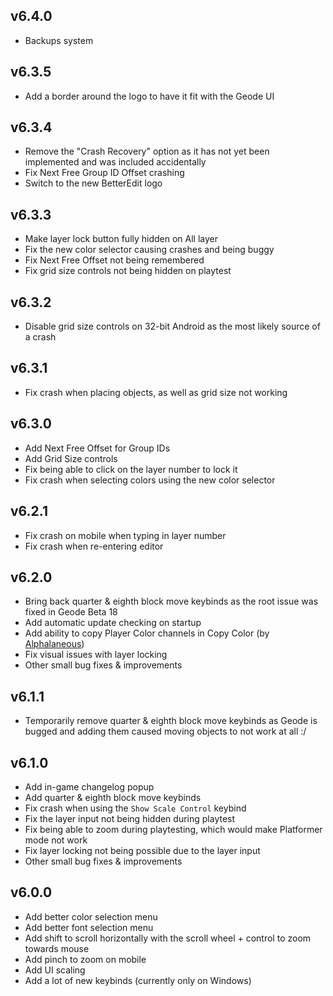 
## v6.4.0

 * Backups system

## v6.3.5

 * Add a border around the logo to have it fit with the Geode UI

## v6.3.4

 * <cr>Remove the "Crash Recovery" option</c> as it has not yet been implemented and was included accidentally
 * Fix <cp>Next Free Group ID Offset</c> crashing
 * Switch to the new BetterEdit logo

## v6.3.3

 * Make layer lock button fully hidden on All layer
 * Fix the new color selector causing crashes and being buggy
 * Fix Next Free Offset not being remembered
 * Fix grid size controls not being hidden on playtest

## v6.3.2

 * Disable grid size controls on 32-bit Android as the most likely source of a crash

## v6.3.1

 * Fix crash when placing objects, as well as grid size not working

## v6.3.0

 * Add Next Free Offset for Group IDs
 * Add Grid Size controls
 * Fix being able to click on the layer number to lock it
 * Fix crash when selecting colors using the new color selector

## v6.2.1

 * Fix crash on mobile when typing in layer number
 * Fix crash when re-entering editor

## v6.2.0

 * Bring back quarter & eighth block move keybinds as the root issue was fixed in Geode Beta 18
 * Add automatic update checking on startup
 * Add ability to copy Player Color channels in Copy Color (by [Alphalaneous](https://github.com/Alphalaneous))
 * Fix visual issues with layer locking
 * Other small bug fixes & improvements

## v6.1.1

 * Temporarily remove quarter & eighth block move keybinds as Geode is bugged and adding them caused moving objects to not work at all :/

## v6.1.0

 * Add in-game changelog popup
 * Add quarter & eighth block move keybinds
 * Fix crash when using the `Show Scale Control` keybind
 * Fix the layer input not being hidden during playtest
 * Fix being able to zoom during playtesting, which would make Platformer mode not work
 * Fix layer locking not being possible due to the layer input
 * Other small bug fixes & improvements

## v6.0.0

 * Add better color selection menu
 * Add better font selection menu
 * Add shift to scroll horizontally with the scroll wheel + control to zoom towards mouse
 * Add pinch to zoom on mobile
 * Add UI scaling
 * Add a lot of new keybinds (currently only on Windows)
